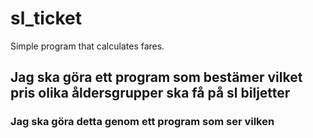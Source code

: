 # sl_ticket

Simple program that calculates fares.

##  Jag ska göra ett program som bestämer vilket pris olika åldersgrupper ska få på sl biljetter

### Jag ska göra detta genom ett program som ser vilken

